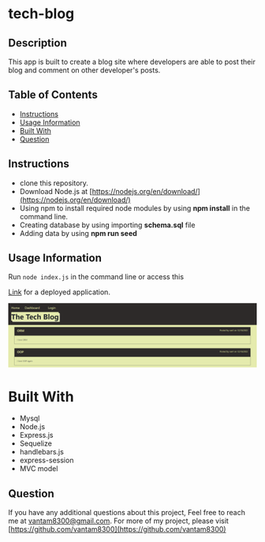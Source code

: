 # tech-blog

## Description 
This app is built to create a blog site where developers are able to post their blog and comment on other developer's posts.
## Table of Contents
- [Instructions](#instructions)
- [Usage Information](#usage-information)
- [Built With](#built-with)
- [Question](#question)
## Instructions
- clone this repository.
- Download Node.js at [https://nodejs.org/en/download/](https://nodejs.org/en/download/)
- Using npm to install required node modules by using **npm install** in the command line.
- Creating database by using importing **schema.sql** file
- Adding data by using **npm run seed**

## Usage Information
Run `node index.js` in the command line or access this

[Link](https://dashboard.heroku.com/apps/van-tech-blog-app/logs) for a deployed application.

![instruction video](./public/images/homepage.PNG)

# Built With
- Mysql
- Node.js
- Express.js
- Sequelize
- handlebars.js
- express-session
- MVC model

## Question
If you have any additional questions about this project, Feel free to reach me at [vantam8300@gmail.com](vantam8300@gmail.com).
For more of my project, please visit [https://github.com/vantam8300](https://github.com/vantam8300)